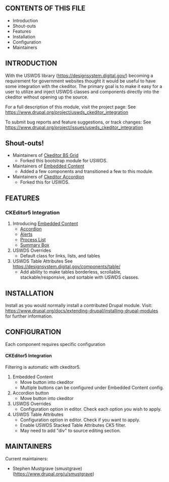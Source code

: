 ## CONTENTS OF THIS FILE

 * Introduction
 * Shout-outs
 * Features
 * Installation
 * Configuration
 * Maintainers

## INTRODUCTION

With the USWDS library (https://designsystem.digital.gov/) becoming
a requirement for government websites thought it would be useful to
have some integration with the ckeditor. The primary goal is to make
it easy for a user to utilize and inject USWDS classes and
components directly into the ckeditor without opening up the source.

For a full description of this module,
visit the project page: See https://www.drupal.org/project/uswds_ckeditor_integration

To submit bug reports and feature suggestions, or track changes:
See https://www.drupal.org/project/issues/uswds_ckeditor_integration

## Shout-outs!
* Maintainers of [Ckeditor BS Grid](https://www.drupal.org/project/ckeditor_bs_grid)
  * Forked this bootstrap module for USWDS.
* Maintainers of [Embedded Content](https://www.drupal.org/project/embedded_content)
  * Added a few components and transitioned a few to this module.
* Maintainers of [Ckeditor Accordion](https://www.drupal.org/project/ckeditor_accordion)
  * Forked this for USWDS.

## FEATURES

### CKEditor5 Integration
1. Introducing [Embedded Content](https://www.drupal.org/project/embedded_content)
   * [Accordion](https://designsystem.digital.gov/components/accordion/)
   * [Alerts]( https://designsystem.digital.gov/components/alert/)
   * [Process List](https://designsystem.digital.gov/components/process-list/)
   * [Summary Box](https://designsystem.digital.gov/components/summary-box/)
2. USWDS Overrides
   * Default class for links, lists, and tables
3. USWDS Table Attributes See https://designsystem.digital.gov/components/table/
   * Add ability to make tables borderless, scrollable,
     stackable/responsive, and sortable with USWDS classes.

## INSTALLATION

Install as you would normally install a contributed Drupal module.
Visit: https://www.drupal.org/docs/extending-drupal/installing-drupal-modules
for further information.

## CONFIGURATION

Each component requires specific configuration

#### CKEditor5 Integration
Filtering is automatic with ckeditor5.
1. Embedded Content
   * Move button into ckeditor
   * Multiple buttons can be configured under Embedded Content config.
2. Accordion button
   * Move button into ckeditor
3. USWDS Overrides
   * Configuration option in editor. Check each option you wish to apply.
4. USWDS Table Attributes
   * Configuration option in editor. Check if you want to apply.
   * Enable USWDS Stacked Table Attributes CK5 filter.
   * May need to add "div" to source editing section.

## MAINTAINERS

Current maintainers:
* Stephen Mustgrave (smustgrave) (https://www.drupal.org/u/smustgrave)
